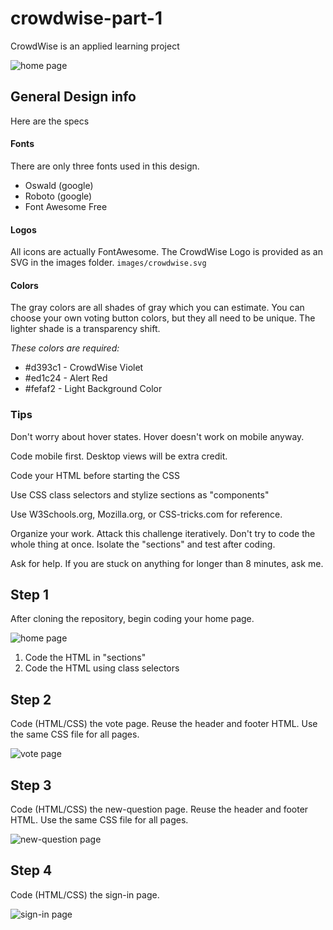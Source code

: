 # crowdwise-part-1
CrowdWise is an applied learning project

![home page](images/home.png)

## General Design info
Here are the specs

#### Fonts
There are only three fonts used in this design.
 - Oswald (google)
 - Roboto (google)
 - Font Awesome Free

 #### Logos
 All icons are actually FontAwesome. The CrowdWise Logo is provided as an SVG in the images folder.
 `images/crowdwise.svg`

#### Colors
The gray colors are all shades of gray which you can estimate. You can choose your own voting button colors, but they all need to be unique. The lighter shade is a transparency shift.

*These colors are required:*
- #d393c1 - CrowdWise Violet
- #ed1c24 - Alert Red
- #fefaf2 - Light Background Color

### Tips
Don't worry about hover states. Hover doesn't work on mobile anyway.

Code mobile first. Desktop views will be extra credit.

Code your HTML before starting the CSS

Use CSS class selectors and stylize sections as "components"

Use W3Schools.org, Mozilla.org, or CSS-tricks.com for reference.

Organize your work. Attack this challenge iteratively. Don't try to code the whole thing at once. Isolate the "sections" and test after coding.

Ask for help. If you are stuck on anything for longer than 8 minutes, ask me.


## Step 1
After cloning the repository, begin coding your home page. 

![home page](images/home.png)

1. Code the HTML in "sections"
2. Code the HTML using class selectors

## Step 2
Code (HTML/CSS) the vote page. Reuse the header and footer HTML. Use the same CSS file for all pages.

![vote page](images/vote.png)

## Step 3
Code (HTML/CSS) the new-question page. Reuse the header and footer HTML. Use the same CSS file for all pages.

![new-question page](images/new-question.png)

## Step 4
Code (HTML/CSS) the sign-in page.

![sign-in page](images/sign-in.png)